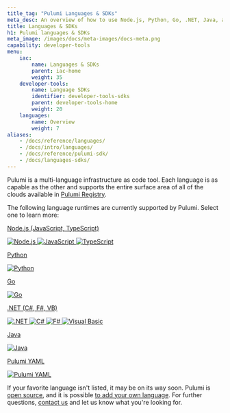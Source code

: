 ```yaml
---
title_tag: "Pulumi Languages & SDKs"
meta_desc: An overview of how to use Node.js, Python, Go, .NET, Java, and YAML when writing cloud applications for AWS, Azure, Google Cloud, Kubernetes, etc.
title: Languages & SDKs
h1: Pulumi languages & SDKs
meta_image: /images/docs/meta-images/docs-meta.png
capability: developer-tools
menu:
    iac:
        name: Languages & SDKs
        parent: iac-home
        weight: 35
    developer-tools:
        name: Language SDKs
        identifier: developer-tools-sdks
        parent: developer-tools-home
        weight: 20
    languages:
        name: Overview
        weight: 7
aliases:
    - /docs/reference/languages/
    - /docs/intro/languages/
    - /docs/reference/pulumi-sdk/
    - /docs/languages-sdks/
---
```


Pulumi is a multi-language infrastructure as code tool. Each language is as capable as the
other and supports the entire surface area of all of the clouds available in [Pulumi Registry](
/registry).

The following language runtimes are currently supported by Pulumi. Select one to learn more:

<div class="tiles flex-wrap mt-4">
    <div class="pb-4 md:pr-4 md:w-1/2">
        <a class="tile p-8 pb-16 text-center" href="./javascript">
            <p class="mx-auto text-xl font-semibold link">
                Node.js
                <span class="text-xs font-light">(JavaScript, TypeScript)</span>
            </p>
            <img class="h-12 mx-auto inline" src="/logos/tech/node.svg" alt="Node.js">
            <img class="h-12 mx-auto inline" src="/logos/tech/javascript.svg" alt="JavaScript">
            <img class="h-12 mx-auto inline" src="/logos/tech/typescript.svg" alt="TypeScript">
        </a>
    </div>
    <div class="pb-4 md:w-1/2">
        <a class="tile p-8 pb-16 text-center" href="./python">
            <p class="mx-auto text-xl font-semibold link">
                Python
            </p>
            <img class="h-12 mx-auto inline" src="/logos/tech/python.svg" alt="Python">
        </a>
    </div>
    <div class="pb-4 md:pr-4 md:w-1/2">
        <a class="tile p-8 pb-16 text-center" href="./go">
            <p class="mx-auto text-xl font-semibold link">
                Go
            </p>
            <img class="h-12 mx-auto inline" src="/logos/tech/go.svg" alt="Go">
        </a>
    </div>
    <div class="pb-4 md:w-1/2">
        <a class="tile p-8 pb-16 text-center" href="./dotnet">
            <p class="mx-auto text-xl font-semibold link">
                .NET
                <span class="text-xs font-light">(C#, F#, VB)</span>
            </p>
            <img class="h-12 mx-auto inline" src="/logos/tech/dotnet.svg" alt=".NET">
            <img class="h-12 mx-auto inline" src="/logos/tech/csharp.svg" alt="C#">
            <img class="h-12 mx-auto inline" src="/logos/tech/fsharp.svg" alt="F#">
            <img class="h-12 mx-auto inline" src="/logos/tech/visualbasic.svg" alt="Visual Basic">
        </a>
    </div>
    <div class="pb-4 md:w-1/2">
        <a class="tile p-8 pb-16 text-center" href="./java">
            <p class="mx-auto text-xl font-semibold link">
                Java
            </p>
            <img class="h-12 mx-auto inline" src="/logos/tech/java.svg" alt="Java">
        </a>
    </div>
    <div class="pb-4 md:w-1/2">
        <a class="tile p-8 pb-16 text-center" href="./yaml">
            <p class="mx-auto text-xl font-semibold link">
                Pulumi YAML
            </p>
            <img class="h-12 mx-auto inline" src="/logos/tech/yaml.svg" alt="Pulumi YAML">
        </a>
    </div>
</div>

If your favorite language isn't listed, it may be on its way soon. Pulumi is
[open source](https://github.com/pulumi/pulumi), and it is possible
[to add your own language](/docs/support/faq#how-can-i-add-support-for-my-favorite-language).
For further questions, [contact us](/docs/support/troubleshooting#contact-us) and let us
know what you're looking for.
